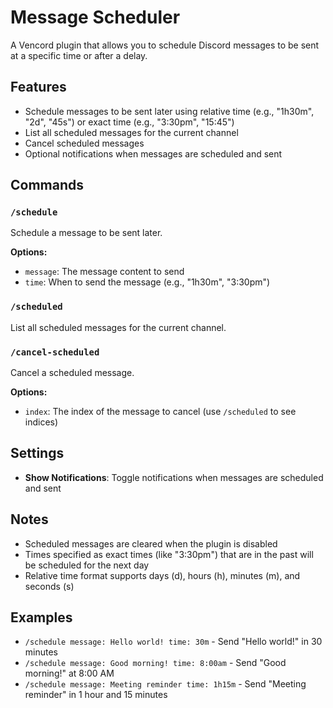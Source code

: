 # Message Scheduler

A Vencord plugin that allows you to schedule Discord messages to be sent at a specific time or after a delay.

## Features

- Schedule messages to be sent later using relative time (e.g., "1h30m", "2d", "45s") or exact time (e.g., "3:30pm", "15:45")
- List all scheduled messages for the current channel
- Cancel scheduled messages
- Optional notifications when messages are scheduled and sent

## Commands

### `/schedule`
Schedule a message to be sent later.

**Options:**
- `message`: The message content to send
- `time`: When to send the message (e.g., "1h30m", "3:30pm")

### `/scheduled`
List all scheduled messages for the current channel.

### `/cancel-scheduled`
Cancel a scheduled message.

**Options:**
- `index`: The index of the message to cancel (use `/scheduled` to see indices)

## Settings

- **Show Notifications**: Toggle notifications when messages are scheduled and sent

## Notes

- Scheduled messages are cleared when the plugin is disabled
- Times specified as exact times (like "3:30pm") that are in the past will be scheduled for the next day
- Relative time format supports days (d), hours (h), minutes (m), and seconds (s)

## Examples

- `/schedule message: Hello world! time: 30m` - Send "Hello world!" in 30 minutes
- `/schedule message: Good morning! time: 8:00am` - Send "Good morning!" at 8:00 AM
- `/schedule message: Meeting reminder time: 1h15m` - Send "Meeting reminder" in 1 hour and 15 minutes
